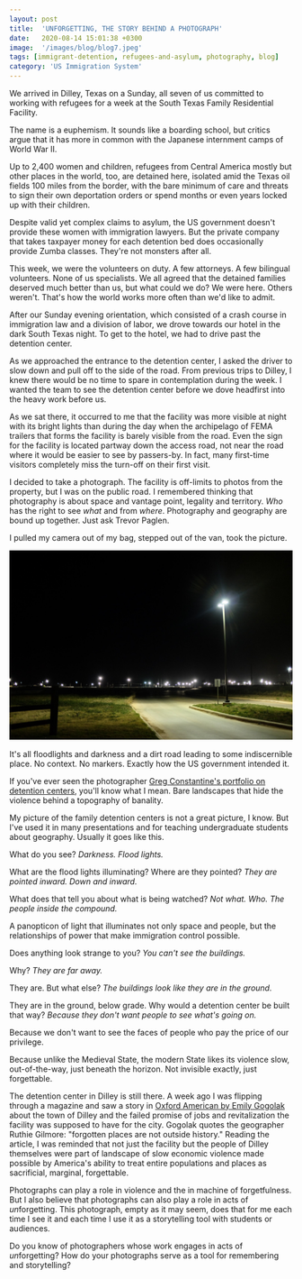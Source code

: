 ```yaml
---
layout: post
title:  'UNFORGETTING, THE STORY BEHIND A PHOTOGRAPH'
date:   2020-08-14 15:01:38 +0300
image:  '/images/blog/blog7.jpeg' 
tags: [immigrant-detention, refugees-and-asylum, photography, blog]
category: 'US Immigration System'
---
```

We arrived in Dilley, Texas on a Sunday, all seven of us committed to working with refugees for a week at the South Texas Family Residential Facility.

The name is a euphemism. It sounds like a boarding school, but critics argue that it has more in common with the Japanese internment camps of World War II.

Up to 2,400 women and children, refugees from Central America mostly but other places in the world, too, are detained here, isolated amid the Texas oil fields 100 miles from the border, with the bare minimum of care and threats to sign their own deportation orders or spend months or even years locked up with their children.

Despite valid yet complex claims to asylum, the US government doesn't provide these women with immigration lawyers. But the private company that takes taxpayer money for each detention bed does occasionally provide Zumba classes. They're not monsters after all.

This week, we were the volunteers on duty. A few attorneys. A few bilingual volunteers. None of us specialists. We all agreed that the detained families deserved much better than us, but what could we do? We were here. Others weren't. That's how the world works more often than we'd like to admit.

After our Sunday evening orientation, which consisted of a crash course in immigration law and a division of labor, we drove towards our hotel in the dark South Texas night. To get to the hotel, we had to drive past the detention center.

As we approached the entrance to the detention center, I asked the driver to slow down and pull off to the side of the road. From previous trips to Dilley, I knew there would be no time to spare in contemplation during the week. I wanted the team to see the detention center before we dove headfirst into the heavy work before us.

As we sat there, it occurred to me that the facility was more visible at night with its bright lights than during the day when the archipelago of FEMA trailers that forms the facility is barely visible from the road. Even the sign for the facility is located partway down the access road, not near the road where it would be easier to see by passers-by. In fact, many first-time visitors completely miss the turn-off on their first visit.

I decided to take a photograph. The facility is off-limits to photos from the property, but I was on the public road. I remembered thinking that photography is about space and vantage point, legality and territory. *Who* has the right to see *what* and from *where*. Photography and geography are bound up together. Just ask Trevor Paglen.

I pulled my camera out of my bag, stepped out of the van, took the picture.

<div class="gallery-box">
  <div class="gallery">
    <img src="/images/blog/blog7.jpeg" loading="lazy" alt="light">
  </div>
</div>

It's all floodlights and darkness and a dirt road leading to some indiscernible place. No context. No markers. Exactly how the US government intended it.

If you've ever seen the photographer [Greg Constantine's portfolio on detention centers](https://www.7doors.org/), you'll know what I mean. Bare landscapes that hide the violence behind a topography of banality.

My picture of the family detention centers is not a great picture, I know. But I've used it in many presentations and for teaching undergraduate students about geography. Usually it goes like this.

What do you see? *Darkness. Flood lights.*

What are the flood lights illuminating? Where are they pointed? *They are pointed inward. Down and inward.*

What does that tell you about what is being watched? *Not what. Who. The people inside the compound.*

A panopticon of light that illuminates not only space and people, but the relationships of power that make immigration control possible.

Does anything look strange to you? *You can't see the buildings.*

Why? *They are far away.*

They are. But what else? *The buildings look like they are in the ground.*

They are in the ground, below grade. Why would a detention center be built that way? *Because they don't want people to see what's going on.*

Because we don't want to see the faces of people who pay the price of our privilege.

Because unlike the Medieval State, the modern State likes its violence slow, out-of-the-way, just beneath the horizon. Not invisible exactly, just forgettable.

The detention center in Dilley is still there. A week ago I was flipping through a magazine and saw a story in [Oxford American by Emily Gogolak](https://www.oxfordamerican.org/magazine/item/1917-intersection-at-the-end-of-america) about the town of Dilley and the failed promise of jobs and revitalization the facility was supposed to have for the city. Gogolak quotes the geographer Ruthie Gilmore: "forgotten places are not outside history." Reading the article, I was reminded that not just the facility but the people of Dilley themselves were part of landscape of slow economic violence made possible by America's ability to treat entire populations and places as sacrificial, marginal, forgettable.

Photographs can play a role in violence and the in machine of forgetfulness. But I also believe that photographs can also play a role in acts of *un*forgetting. This photograph, empty as it may seem, does that for me each time I see it and each time I use it as a storytelling tool with students or audiences.

Do you know of photographers whose work engages in acts of *un*forgetting? How do your photographs serve as a tool for remembering and storytelling?
